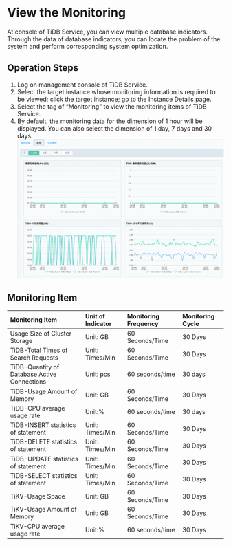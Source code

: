 # View the Monitoring
At console of TiDB Service, you can view multiple database indicators. Through the data of database indicators, you can locate the problem of the system and perform corresponding system optimization.

## Operation Steps
1. Log on management console of TiDB Service.
2. Select the target instance whose monitoring information is required to be viewed; click the target instance; go to the Instance Details page.
3. Select the tag of “Monitoring” to view the monitoring items of TIDB Service.
4. By default, the monitoring data for the dimension of 1 hour will be displayed. You can also select the dimension of 1 day, 7 days and 30 days.
![Infrastructure Architecture](../../../../image/TiDB/Monitor-1.png)

## Monitoring Item
|	Monitoring Item	|	Unit of Indicator	|	Monitoring Frequency	|	Monitoring Cycle	|
|:-|:-|:-|:-|
|	Usage Size of Cluster Storage	|	Unit: GB	|	60 Seconds/Time	|	30 Days	|
|	TiDB-Total Times of Search Requests	|	Unit: Times/Min	|	60 Seconds/Time	|	30 Days	|
|	TiDB-Quantity of Database Active Connections	|	Unit: pcs	|	60 seconds/time	|	30 days	|
|	TiDB-Usage Amount of Memory	|	Unit: GB	|	60 Seconds/Time	|	30 Days	|
|	TiDB-CPU average usage rate	|	Unit:%	|	60 seconds/time	|	30 days	|
|	TiDB-INSERT statistics of statement	|	Unit: Times/Min	|	60 Seconds/Time	|	30 Days	|
|	TiDB-DELETE statistics of statement	|	Unit: Times/Min	|	60 Seconds/Time	|	30 Days	|
|	TiDB-UPDATE statistics of statement	|	Unit: Times/Min	|	60 Seconds/Time	|	30 Days	|
|	TiDB-SELECT statistics of statement	|	Unit: Times/Min	|	60 Seconds/Time	|	30 Days	|
|	TiKV-Usage Space	|	Unit: GB	|	60 Seconds/Time	|	30 Days	|
|	TiKV-Usage Amount of Memory	|	Unit: GB	|	60 Seconds/Time	|	30 Days	|
|	TiKV-CPU average usage rate	|	Unit:%	|	60 seconds/time	|	30 Days	|
